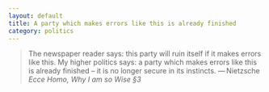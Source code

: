 ```yaml
---
layout: default
title: A party which makes errors like this is already finished
category: politics
---
```


> The newspaper reader says: this party will ruin itself if it makes errors like this. My higher politics says: a party which makes errors like this is already finished &#8211; it is no longer secure in its instincts. &#8212;&thinsp;Nietzsche <cite>Ecce Homo, Why I am so Wise &sect;3</cite>
